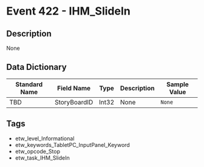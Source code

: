 # Event 422 - IHM_SlideIn

## Description
None

## Data Dictionary
|Standard Name|Field Name|Type|Description|Sample Value|
|---|---|---|---|---|
|TBD|StoryBoardID|Int32|None|`None`|

## Tags
* etw_level_Informational
* etw_keywords_TabletPC_InputPanel_Keyword
* etw_opcode_Stop
* etw_task_IHM_SlideIn